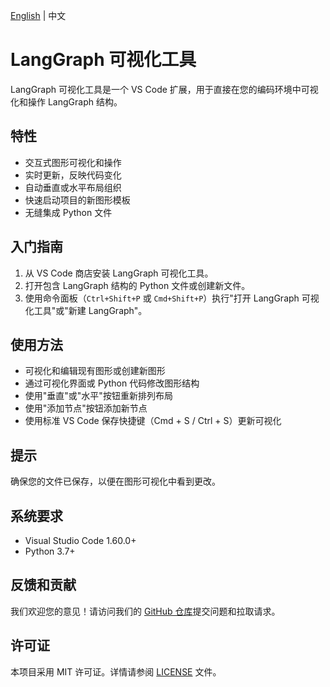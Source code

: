 [English](README.md) | 中文
# LangGraph 可视化工具

LangGraph 可视化工具是一个 VS Code 扩展，用于直接在您的编码环境中可视化和操作 LangGraph 结构。

## 特性

- 交互式图形可视化和操作
- 实时更新，反映代码变化
- 自动垂直或水平布局组织
- 快速启动项目的新图形模板
- 无缝集成 Python 文件

## 入门指南

1. 从 VS Code 商店安装 LangGraph 可视化工具。
2. 打开包含 LangGraph 结构的 Python 文件或创建新文件。
3. 使用命令面板（`Ctrl+Shift+P` 或 `Cmd+Shift+P`）执行"打开 LangGraph 可视化工具"或"新建 LangGraph"。

## 使用方法

- 可视化和编辑现有图形或创建新图形
- 通过可视化界面或 Python 代码修改图形结构
- 使用"垂直"或"水平"按钮重新排列布局
- 使用"添加节点"按钮添加新节点
- 使用标准 VS Code 保存快捷键（Cmd + S / Ctrl + S）更新可视化

## 提示

确保您的文件已保存，以便在图形可视化中看到更改。

## 系统要求

- Visual Studio Code 1.60.0+
- Python 3.7+

## 反馈和贡献

我们欢迎您的意见！请访问我们的 [GitHub 仓库](https://github.com/hfyydd/langgraphv)提交问题和拉取请求。

## 许可证

本项目采用 MIT 许可证。详情请参阅 [LICENSE](LICENSE) 文件。